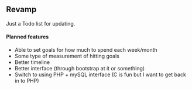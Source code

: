 Revamp
------------------------------------------------------------------------

Just a Todo list for updating.

#### Planned features

- Able to set goals for how much to spend each week/month
- Some type of measurement of hitting goals
- Better timeline
- Better interface (through bootstrap at it or something)
- Switch to using PHP + mySQL interface (C is fun but I want to get back in to PHP)

